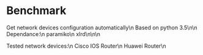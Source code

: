 # Benchmark
Get network devices configuration automatically\n
Based on python 3.5\n\n
Dependance:\n
paramiko\n
xlrd\n\n\n


Tested network devices:\n
Cisco IOS Router\n
Huawei Router\n
